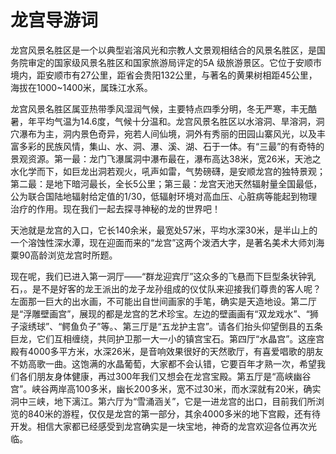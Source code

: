 # 龙宫导游词  
龙宫风景名胜区是一个以典型岩溶风光和宗教人文景观相结合的风景名胜区，是国务院审定的国家级风景名胜区和国家旅游局评定的5A 级旅游景区。它位于安顺市境内，距安顺市有27公里，距省会贵阳132公里，与著名的黄果树相距45公里，海拔在1000~1400米，属珠江水系。  

龙宫风景名胜区属亚热带季风湿润气候，主要特点四季分明，冬无严寒，丰无酷暑，年平均气温为14.6度，气候十分温和。龙宫风景名胜区以水溶洞、旱溶洞，洞穴瀑布为主，洞内景色奇异，宛若人间仙境，洞外有秀丽的田园山寨风光，以及丰富多彩的民族风情，集山、水、洞、瀑、溪、湖、石于一体。有“三最”的有奇特的景观资源。第一最：龙门飞瀑属洞中瀑布最在，瀑布高达38米，宽26米，天池之水化学而下，如巨龙出洞若观火，吼声如雷，气势磅礴，是安顺龙宫的独特景观；第二最：是地下暗河最长，全长5公里；第三最：龙宫天池天然辐射量全国最低，公为联合国陆地辐射给定值的1/30，低辐射环境对高血压、心脏病等能起到物理治疗的作用。现在我们一起去探寻神秘的龙的世界吧！  

天池就是龙宫的入口，它长140余米，最宽处57米，平均水深30米，是半山上的一个溶蚀性深水潭，现在迎面而来的“龙宫”这两个泼洒大字，是著名美术大师刘海粟90高龄浏览龙宫时所题。  

现在呢，我们已进入第一洞厅――“群龙迎宾厅”这众多的飞悬而下巨型条状钟乳石，。是不是好客的龙王派出的龙子龙孙组成的仪仗队来迎接我们尊贵的客人呢？左面那一巨大的出水画，不可能出自世间画家的手笔，确实是天造地设。第二厅是“浮雕壁画宫”，展现的都是龙宫的艺术珍宝。左边的壁画画有“双龙戏水”、“狮子滚绣球”、“鳄鱼负子”等。、第三厅是“五龙护主宫”。请各们抬头仰望倒县的五条巨龙，它们互相缠绕，共同护卫那一大一小的镇宫宝石。第四厅“水晶宫”。这座宫殿有4000多平方米，水深26米，是音响效果很好的天然歌厅，有喜爱唱歌的朋友不妨高歌一曲。这饱满的水晶葡萄，大家都不会认错，它要百年才熟一次，希望我们各们朋友身体健康，再过300年我们又想会在龙宫宝殿。第五厅是“高峡幽谷宫”。峡谷两岸高100多米，幽长200多米，宽不过30米，而水深就有20米，确实洞中三峡，地下漓江。第六厅为“雪涌涵关”，它是一进龙宫的出口，目前我们所浏览的840米的游程，仅仅是龙宫的第一部分，其余4000多米的地下宫殿，还有待开发。相信大家都已经感受到龙宫确实是一块宝地，神奇的龙宫欢迎各位再次光临。  
<!-- Last processed: 2025-07-22 03:44:30 -->
